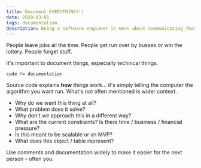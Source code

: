 ```yaml
---
title: Document EVERYTHING!!!
date: 2020-03-01
tags: documentation
description: Being a software engineer is more about communicating than it is about writing code. What does the code do? How does it do it? *Why does it do it?* We need to give other people - and our future selves - cheat sheets so they don't have to spend the 3 hours you jsut spent understanding it all.
---
```


People leave jobs all the time. People get run over by busses or win the lottery. People forget stuff.

It's important to document things, especially technical things.

```nil
code != documentation
```

Source code explains **how** things work... it's simply telling the computer the algorithm you want run.
What's not often mentioned is wider context.

- Why do we want this thing at all?
- What problem does it solve?
- Why don't we approach this in a different way?
- What are the current constraints? Is there time / business / financial pressure?
- Is this meant to be scalable or an MVP?
- What does this object / table represent?

Use comments and documentation widely to make it easier for the next person - often you.
